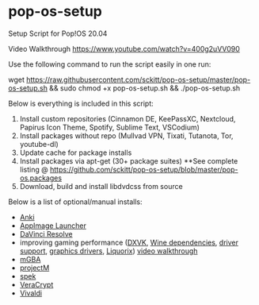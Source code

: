 # pop-os-setup
Setup Script for Pop!OS 20.04

Video Walkthrough
https://www.youtube.com/watch?v=400g2uVV090

Use the following command to run the script easily in one run:

wget https://raw.githubusercontent.com/sckitt/pop-os-setup/master/pop-os-setup.sh && sudo chmod +x pop-os-setup.sh && ./pop-os-setup.sh

Below is everything is included in this script:

1. Install custom repositories (Cinnamon DE, KeePassXC, Nextcloud, Papirus Icon Theme, Spotify, Sublime Text, VSCodium)
2. Install packages without repo (Mullvad VPN, Tixati, Tutanota, Tor, youtube-dl)
3. Update cache for package installs
4. Install packages via apt-get (30+ package suites)
**See complete listing @ https://github.com/sckitt/pop-os-setup/blob/master/pop-os.packages
5. Download, build and install libdvdcss from source

Below is a list of optional/manual installs:

* [Anki](https://apps.ankiweb.net/)
* [AppImage Launcher](https://github.com/TheAssassin/AppImageLauncher)
* [DaVinci Resolve](https://www.blackmagicdesign.com/products/davinciresolve/)
* improving gaming performance ([DXVK](https://github.com/lutris/docs/blob/master/HowToDXVK.md), [Wine dependencies](https://github.com/lutris/docs/blob/master/WineDependencies.md), [driver support](https://github.com/lutris/docs/blob/master/InstallingDrivers.md), [graphics drivers](https://github.com/doitsujin/dxvk/wiki/Driver-support), [Liquorix](https://liquorix.net/)) [video walkthrough](https://youtu.be/-jLCjY7PNig?t=466)
* [mGBA](https://mgba.io/)
* [projectM](https://github.com/projectM-visualizer/projectM)
* [spek](http://spek.cc/)
* [VeraCrypt](https://www.veracrypt.fr/en/Home.html)
* [Vivaldi](https://vivaldi.com/)
